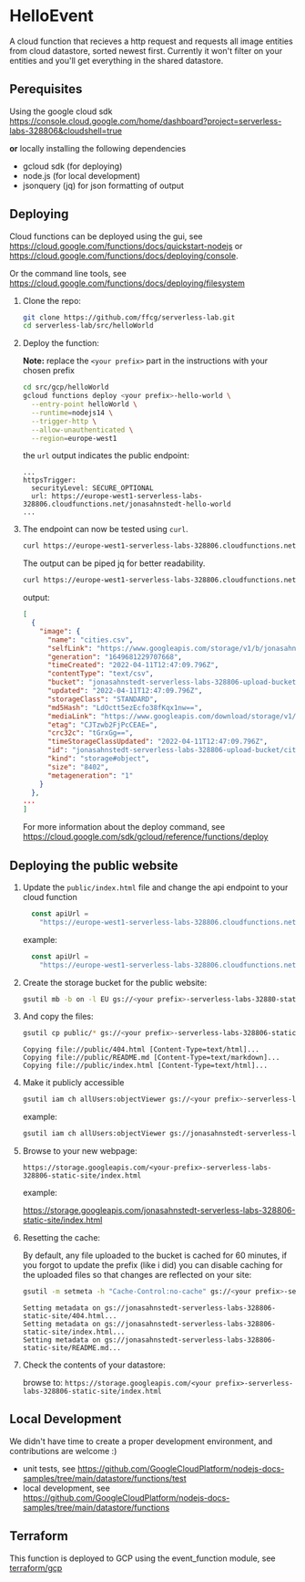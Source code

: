 # HelloEvent

A cloud function that recieves a http request and requests all image entities from cloud datastore, sorted newest first. Currently it won't filter on your entities and you'll get everything in the shared datastore.

## Perequisites

Using the google cloud sdk <https://console.cloud.google.com/home/dashboard?project=serverless-labs-328806&cloudshell=true>

**or** locally installing the following dependencies

* gcloud sdk (for deploying)
* node.js (for local development)
* jsonquery (jq) for json formatting of output

## Deploying

Cloud functions can be deployed using the gui, see <https://cloud.google.com/functions/docs/quickstart-nodejs> or <https://cloud.google.com/functions/docs/deploying/console>.

Or the command line tools, see <https://cloud.google.com/functions/docs/deploying/filesystem>

1. Clone the repo:

    ```sh
    git clone https://github.com/ffcg/serverless-lab.git
    cd serverless-lab/src/helloWorld
    ```

1. Deploy the function:
    
    **Note:** replace the `<your prefix>` part in the instructions with your chosen prefix

    ```sh
    cd src/gcp/helloWorld
    gcloud functions deploy <your prefix>-hello-world \
      --entry-point helloWorld \
      --runtime=nodejs14 \
      --trigger-http \
      --allow-unauthenticated \
      --region=europe-west1
    ```

    the `url` output indicates the public endpoint:

    ```output
    ...
    httpsTrigger:
      securityLevel: SECURE_OPTIONAL
      url: https://europe-west1-serverless-labs-328806.cloudfunctions.net/jonasahnstedt-hello-world
    ...
    ```

1. The endpoint can now be tested using `curl`.

    ```sh
    curl https://europe-west1-serverless-labs-328806.cloudfunctions.net/<your prefix>-hello-world
    ```

    The output can be piped jq for better readability.
    ```sh
    curl https://europe-west1-serverless-labs-328806.cloudfunctions.net/jonasahnstedt-hello-world | jq
    ```
    output:
    ```json
    [
      {
        "image": {
          "name": "cities.csv",
          "selfLink": "https://www.googleapis.com/storage/v1/b/jonasahnstedt-serverless-labs-328806-upload-bucket/o/cities.csv",
          "generation": "1649681229707668",
          "timeCreated": "2022-04-11T12:47:09.796Z",
          "contentType": "text/csv",
          "bucket": "jonasahnstedt-serverless-labs-328806-upload-bucket",
          "updated": "2022-04-11T12:47:09.796Z",
          "storageClass": "STANDARD",
          "md5Hash": "LdOctt5ezEcfo38fKqx1nw==",
          "mediaLink": "https://www.googleapis.com/download/storage/v1/b/jonasahnstedt-serverless-labs-328806-upload-bucket/o/cities.csv?generation=1649681229707668&alt=media",
          "etag": "CJTzwb2FjPcCEAE=",
          "crc32c": "tGrxGg==",
          "timeStorageClassUpdated": "2022-04-11T12:47:09.796Z",
          "id": "jonasahnstedt-serverless-labs-328806-upload-bucket/cities.csv/1649681229707668",
          "kind": "storage#object",
          "size": "8402",
          "metageneration": "1"
        }
      },
    ...
    ]
    ```

    For more information about the deploy command, see <https://cloud.google.com/sdk/gcloud/reference/functions/deploy>

## Deploying the public website

1. Update the `public/index.html` file and change the api endpoint to your cloud function

    ```js
      const apiUrl =
        "https://europe-west1-serverless-labs-328806.cloudfunctions.net/YOUR-PREFIX-hello-world";
    ```

    example:

    ```js
      const apiUrl =
        "https://europe-west1-serverless-labs-328806.cloudfunctions.net/jonasahnstedt-hello-world";
    ```


1. Create the storage bucket for the public website:

    ```sh
    gsutil mb -b on -l EU gs://<your prefix>-serverless-labs-32880-static-site
    ```

1. And copy the files:

    ```sh
    gsutil cp public/* gs://<your prefix>-serverless-labs-328806-static-site
    ```

    ```output
    Copying file://public/404.html [Content-Type=text/html]...
    Copying file://public/README.md [Content-Type=text/markdown]...                 
    Copying file://public/index.html [Content-Type=text/html]...
    ```

1. Make it publicly accessible

    ```sh
    gsutil iam ch allUsers:objectViewer gs://<your prefix>-serverless-labs-328806-static-site
    ```

    example:

    ```sh
    gsutil iam ch allUsers:objectViewer gs://jonasahnstedt-serverless-labs-328806-static-site
    ```

1. Browse to your new webpage:

    `https://storage.googleapis.com/<your-prefix>-serverless-labs-328806-static-site/index.html`

    example:

    <https://storage.googleapis.com/jonasahnstedt-serverless-labs-328806-static-site/index.html>

1. Resetting the cache:

    By default, any file uploaded to the bucket is cached for 60 minutes, if you forgot to update the prefix (like i did) you can disable caching for the uploaded files so that changes are reflected on your site:

    ```sh
    gsutil -m setmeta -h "Cache-Control:no-cache" gs://<your prefix>-serverless-labs-328806-static-site/*
    ```
    ```output
    Setting metadata on gs://jonasahnstedt-serverless-labs-328806-static-site/404.html...
    Setting metadata on gs://jonasahnstedt-serverless-labs-328806-static-site/index.html...
    Setting metadata on gs://jonasahnstedt-serverless-labs-328806-static-site/README.md...
    ```

1. Check the contents of your datastore:

    browse to: `https://storage.googleapis.com/<your prefix>-serverless-labs-328806-static-site/index.html`

## Local Development

We didn't have time to create a proper development environment, and contributions are welcome :)
- unit tests, see <https://github.com/GoogleCloudPlatform/nodejs-docs-samples/tree/main/datastore/functions/test>
- local development, see <https://github.com/GoogleCloudPlatform/nodejs-docs-samples/tree/main/datastore/functions>

## Terraform

This function is deployed to GCP using the event_function module, see [terraform/gcp](../../../terraform/gcp/README.md)
